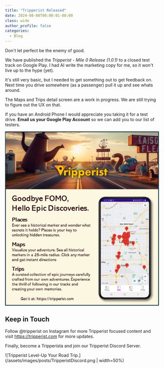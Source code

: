 ```yaml
---
title: "Tripperist Released"
date: 2024-08-08T00:00:01-08:00
class: wide
author_profile: false
categories:
  - Blog
---
```



Don't let perfect be the enemy of good.

We have published the *Tripperist - Mile 0 Release (1.0.1)* to a closed test track on Google Play. I had AI write the marketing copy for me, so it won't live up to the hype (yet).

It's still very basic, but I needed to get something out to get feedback on. Next time you drive somewhere (as a passenger) pull it up and see whats around.

The Maps and Trips detail screen are a work in progress. We are still trying to figure out the UX on that.

If you have an Android Phone I would appreciate you taking it for a test drive. **Email us your Google Play Account** so we can add you to our list of testers.

![Tripperist Level-Up Your Road Trip.](/assets/images/posts/TripperistPromo.png)

## Keep in Touch

Follow @tripperist on Instagram for more Tripperist focused content and visit https://tripperist.com for more updates.

Finally, become a Tripperista and join our Tripperist Discord Server.

![Tripperist Level-Up Your Road Trip.](/assets/images/posts/TripperistDiscord.png | width=50%)
